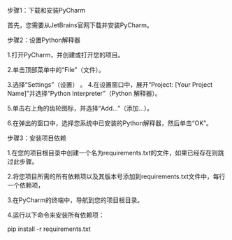 步骤1：下载和安装PyCharm

首先，您需要从JetBrains官网下载并安装PyCharm。

步骤2：设置Python解释器

1.打开PyCharm，并创建或打开您的项目。

2.单击顶部菜单中的“File”（文件）。

3.选择“Settings”（设置）
。
4.在设置窗口中，展开“Project: [Your Project Name]”并选择“Python Interpreter”（Python 解释器）。

5.单击右上角的齿轮图标，并选择“Add...”（添加...）。

6.在弹出的窗口中，选择您系统中已安装的Python解释器，然后单击“OK”。

步骤3：安装项目依赖

1.在您的项目根目录中创建一个名为requirements.txt的文件，如果已经存在则跳过此步骤。

2.将您项目所需的所有依赖项以及其版本号添加到requirements.txt文件中，每行一个依赖项，

3.在PyCharm的终端中，导航到您的项目根目录。

4.运行以下命令来安装所有依赖项：

pip install -r requirements.txt

